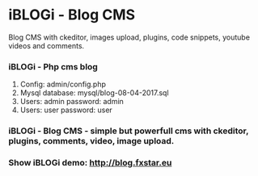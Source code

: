 # iBLOGi - Blog CMS
Blog CMS with ckeditor, images upload, plugins, code snippets, youtube videos and comments.

### iBLOGi - Php cms blog
1. Config: admin/config.php
2. Mysql database: mysql/blog-08-04-2017.sql
3. Users: admin password: admin
4. Users: user password: user

### iBLOGi - Blog CMS - simple but powerfull cms with ckeditor, plugins, comments, video, image upload.


### Show iBLOGi demo: http://blog.fxstar.eu
